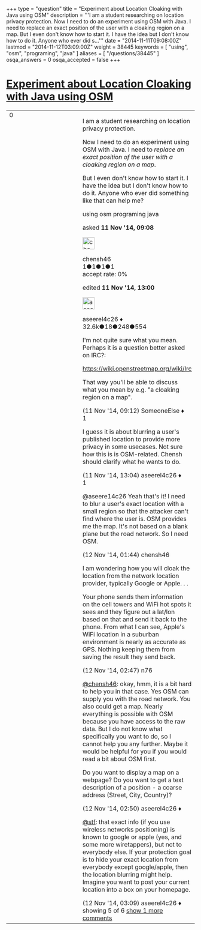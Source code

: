 +++
type = "question"
title = "Experiment about Location Cloaking with Java using OSM"
description = '''I am a student researching on location privacy protection.  Now I need to do an experiment using OSM with Java. I need to replace an exact position of the user with a cloaking region on a map. But I even don&#x27;t know how to start it. I have the idea but I don&#x27;t know how to do it. Anyone who ever did s...'''
date = "2014-11-11T09:08:00Z"
lastmod = "2014-11-12T03:09:00Z"
weight = 38445
keywords = [ "using", "osm", "programing", "java" ]
aliases = [ "/questions/38445" ]
osqa_answers = 0
osqa_accepted = false
+++

<div class="headNormal">

# [Experiment about Location Cloaking with Java using OSM](/questions/38445/experiment-about-location-cloaking-with-java-using-osm)

</div>

<div id="main-body">

<div id="askform">

<table id="question-table" style="width:100%;">
<colgroup>
<col style="width: 50%" />
<col style="width: 50%" />
</colgroup>
<tbody>
<tr>
<td style="width: 30px; vertical-align: top"><div class="vote-buttons">
<span id="post-38445-upvote" class="ajax-command post-vote up" rel="nofollow" title="I like this post (click again to cancel)"> </span>
<div id="post-38445-score" class="post-score" title="current number of votes">
0
</div>
<span id="post-38445-downvote" class="ajax-command post-vote down" rel="nofollow" title="I dont like this post (click again to cancel)"> </span> <span id="favorite-mark" class="ajax-command favorite-mark" rel="nofollow" title="mark/unmark this question as favorite (click again to cancel)"> </span>
<div id="favorite-count" class="favorite-count">
&#10;</div>
</div></td>
<td><div id="item-right">
<div class="question-body">
<p>I am a student researching on location privacy protection.</p>
<p>Now I need to do an experiment using OSM with Java. I need to <em>replace an exact position of the user with a cloaking region on a map</em>.</p>
<p>But I even don't know how to start it. I have the idea but I don't know how to do it. Anyone who ever did something like that can help me?</p>
</div>
<div id="question-tags" class="tags-container tags">
<span class="post-tag tag-link-using" rel="tag" title="see questions tagged &#39;using&#39;">using</span> <span class="post-tag tag-link-osm" rel="tag" title="see questions tagged &#39;osm&#39;">osm</span> <span class="post-tag tag-link-programing" rel="tag" title="see questions tagged &#39;programing&#39;">programing</span> <span class="post-tag tag-link-java" rel="tag" title="see questions tagged &#39;java&#39;">java</span>
</div>
<div id="question-controls" class="post-controls">
&#10;</div>
<div class="post-update-info-container">
<div class="post-update-info post-update-info-user">
<p>asked <strong>11 Nov '14, 09:08</strong></p>
<img src="https://secure.gravatar.com/avatar/096493645263f6cd148166c0fd372b1c?s=32&amp;d=identicon&amp;r=g" class="gravatar" width="32" height="32" alt="chensh46&#39;s gravatar image" />
<p><span>chensh46</span><br />
<span class="score" title="1 reputation points">1</span><span title="1 badges"><span class="badge1">●</span><span class="badgecount">1</span></span><span title="1 badges"><span class="silver">●</span><span class="badgecount">1</span></span><span title="1 badges"><span class="bronze">●</span><span class="badgecount">1</span></span><br />
<span class="accept_rate" title="Rate of the user&#39;s accepted answers">accept rate:</span> <span title="chensh46 has no accepted answers">0%</span></p>
</div>
<div class="post-update-info post-update-info-edited">
<p><span> edited <strong>11 Nov '14, 13:00</strong> </span></p>
<img src="https://secure.gravatar.com/avatar/66f0dc05b44574e3894be07b0b37cf37?s=32&amp;d=identicon&amp;r=g" class="gravatar" width="32" height="32" alt="aseerel4c26&#39;s gravatar image" />
<p><span>aseerel4c26 ♦</span><br />
<span class="score" title="32615 reputation points"><span>32.6k</span></span><span title="18 badges"><span class="badge1">●</span><span class="badgecount">18</span></span><span title="248 badges"><span class="silver">●</span><span class="badgecount">248</span></span><span title="554 badges"><span class="bronze">●</span><span class="badgecount">554</span></span></p>
</div>
</div>
<div id="comments-container-38445" class="comments-container">
<span id="38446"></span>
<div id="comment-38446" class="comment">
<div id="post-38446-score" class="comment-score">
&#10;</div>
<div class="comment-text">
<p>I'm not quite sure what you mean. Perhaps it is a question better asked on IRC?:</p>
<p><a href="https://wiki.openstreetmap.org/wiki/Irc">https://wiki.openstreetmap.org/wiki/Irc</a></p>
<p>That way you'll be able to discuss what you mean by e.g. "a cloaking region on a map".</p>
</div>
<div id="comment-38446-info" class="comment-info">
<span class="comment-age">(11 Nov '14, 09:12)</span> <span class="comment-user userinfo">SomeoneElse ♦</span>
</div>
</div>
<span id="38456"></span>
<div id="comment-38456" class="comment">
<div id="post-38456-score" class="comment-score">
1
</div>
<div class="comment-text">
<p>I guess it is about blurring a user's published location to provide more <span>privacy in some usecases</span>. Not sure how this is is OSM-related. Chensh should clarify what he wants to do.</p>
</div>
<div id="comment-38456-info" class="comment-info">
<span class="comment-age">(11 Nov '14, 13:04)</span> <span class="comment-user userinfo">aseerel4c26 ♦</span>
</div>
</div>
<span id="38484"></span>
<div id="comment-38484" class="comment">
<div id="post-38484-score" class="comment-score">
1
</div>
<div class="comment-text">
<p>@aseere14c26 Yeah that's it! I need to blur a user's exact location with a small region so that the attacker can't find where the user is. OSM provides me the map. It's not based on a blank plane but the road network. So I need OSM.</p>
</div>
<div id="comment-38484-info" class="comment-info">
<span class="comment-age">(12 Nov '14, 01:44)</span> <span class="comment-user userinfo">chensh46</span>
</div>
</div>
<span id="38487"></span>
<div id="comment-38487" class="comment">
<div id="post-38487-score" class="comment-score">
&#10;</div>
<div class="comment-text">
<p>I am wondering how you will cloak the location from the network location provider, typically Google or Apple. . .</p>
<p>Your phone sends them information on the cell towers and WiFi hot spots it sees and they figure out a lat/lon based on that and send it back to the phone. From what I can see, Apple's WiFi location in a suburban environment is nearly as accurate as GPS. Nothing keeping them from saving the result they send back.</p>
</div>
<div id="comment-38487-info" class="comment-info">
<span class="comment-age">(12 Nov '14, 02:47)</span> <span class="comment-user userinfo">n76</span>
</div>
</div>
<span id="38488"></span>
<div id="comment-38488" class="comment">
<div id="post-38488-score" class="comment-score">
&#10;</div>
<div class="comment-text">
<p><a href="https://help.openstreetmap.org/users/9984/chensh46">@chensh46</a>: okay, hmm, it is a bit hard to help you in that case. Yes OSM can supply you with the road network. You also could get a map. Nearly everything is possible with OSM because you have access to the raw data. But I do not know what specifically you want to do, so I cannot help you any further. Maybe it would be helpful for you if you would read a bit <span>about OSM</span> first.</p>
<p>Do you want to display a map on a webpage? Do you want to get a text description of a position - a coarse address (Street, City, Country)?</p>
</div>
<div id="comment-38488-info" class="comment-info">
<span class="comment-age">(12 Nov '14, 02:50)</span> <span class="comment-user userinfo">aseerel4c26 ♦</span>
</div>
</div>
<span id="38489"></span>
<div id="comment-38489" class="comment not_top_scorer">
<div id="post-38489-score" class="comment-score">
&#10;</div>
<div class="comment-text">
<p><a href="https://help.openstreetmap.org/users/5918/stf">@stf</a>: that exact info (if you use wireless networks positioning) is known to google or apple (yes, and some more wiretappers), but not to everybody else. If your protection goal is to hide your exact location from everybody except google/apple, then the location blurring might help. Imagine you want to post your current location into a box on your homepage.</p>
</div>
<div id="comment-38489-info" class="comment-info">
<span class="comment-age">(12 Nov '14, 03:09)</span> <span class="comment-user userinfo">aseerel4c26 ♦</span>
</div>
</div>
</div>
<div id="comment-tools-38445" class="comment-tools">
<span class="comments-showing"> showing 5 of 6 </span> <a href="#" class="show-all-comments-link">show 1 more comments</a>
</div>
<div class="clear">
&#10;</div>
<div id="comment-38445-form-container" class="comment-form-container">
&#10;</div>
<div class="clear">
&#10;</div>
</div></td>
</tr>
</tbody>
</table>

</div>

</div>

